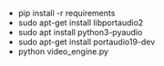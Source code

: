 * pip install -r requirements
* sudo apt-get install libportaudio2
* sudo apt install python3-pyaudio
* sudo apt-get install portaudio19-dev
* python video_engine.py